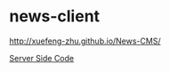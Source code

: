 news-client
===========

http://xuefeng-zhu.github.io/News-CMS/

[Server Side Code](https://github.com/Xuefeng-Zhu/flask-news-api)
